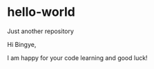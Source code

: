 # hello-world
Just another repository

Hi Bingye,

I am happy for your code learning and good luck!
